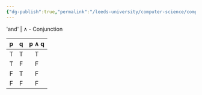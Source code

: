 ```yaml
---
{"dg-publish":true,"permalink":"/leeds-university/computer-science/compulsory-modules/fundamental-math-concepts/fundamentals-of-logic/propositional-logic/connectives/conjunction/","tags":["Definition"]}
---
```


'and' | $\land$ - Conjunction

| p | q | p $\land$ q |
|:-:|:-:|:------:|
| T | T | T | 
| T | F | F |
| F | T | F |
| F | F | F |
